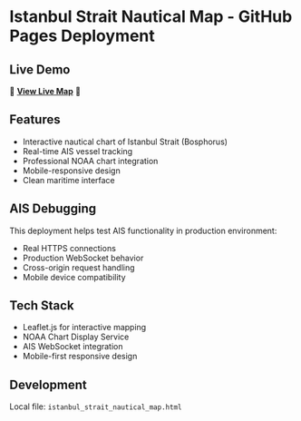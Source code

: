 # Istanbul Strait Nautical Map - GitHub Pages Deployment

## Live Demo
🌊 **[View Live Map](https://[USERNAME].github.io/[REPOSITORY-NAME]/)** 🌊

## Features
- Interactive nautical chart of Istanbul Strait (Bosphorus)
- Real-time AIS vessel tracking
- Professional NOAA chart integration
- Mobile-responsive design
- Clean maritime interface

## AIS Debugging
This deployment helps test AIS functionality in production environment:
- Real HTTPS connections
- Production WebSocket behavior
- Cross-origin request handling
- Mobile device compatibility

## Tech Stack
- Leaflet.js for interactive mapping
- NOAA Chart Display Service
- AIS WebSocket integration
- Mobile-first responsive design

## Development
Local file: `istanbul_strait_nautical_map.html`